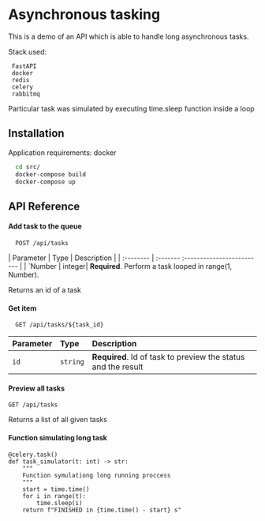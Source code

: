 
# Asynchronous tasking

This is a demo of an API which is able to handle long asynchronous tasks.

Stack used:

     FastAPI
     docker
     redis
     celery
     rabbitmq

Particular task was simulated by executing time.sleep function inside a loop



## Installation

Application requirements: docker

```bash
  cd src/
  docker-compose build
  docker-compose up
```
    
## API Reference

#### Add task to the queue

```http
  POST /api/tasks
```

| Parameter | Type     | Description                |
| :-------- | :-------  :------------------------- |
| `Number | integer| **Required**. Perform a task looped in range(1, Number).

Returns an id of a task

#### Get item

```http
  GET /api/tasks/${task_id}
```

| Parameter | Type     | Description                       |
| :-------- | :------- | :-------------------------------- |
| `id`      | `string` | **Required**. Id of task to preview the status and the result |

#### Preview all tasks

```http
GET /api/tasks
```
Returns a list of all given tasks


#### Function simulating long task
```
@celery.task()
def task_simulator(t: int) -> str:
    """
    Function symulationg long running proccess
    """
    start = time.time()
    for i in range(t):
        time.sleep(i)
    return f"FINISHED in {time.time() - start} s"
```

